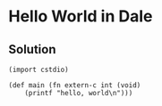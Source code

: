 # Hello World in Dale

## Solution

```Dale
(import cstdio)

(def main (fn extern-c int (void)
    (printf "hello, world\n")))

```